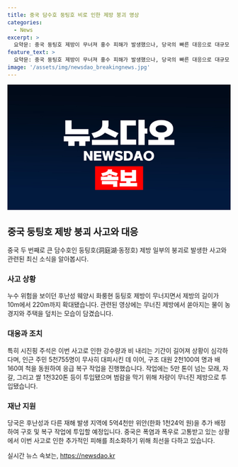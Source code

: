 ```yaml
---
title: 중국 담수호 둥팅호 비로 인한 제방 붕괴 영상
categories:
  - News
excerpt: >
  요약문: 중국 둥팅호 제방이 무너져 홍수 피해가 발생했으나, 당국의 빠른 대응으로 대규모 재해는 발생하지 않았다. 폭염과 폭우가 이어지는 가운데, 2천100명의 구조대원과 160여 척의 배가 투입되어 긴급 복구 작업을 벌였고, 5천755명의 주민은 대피시켜 인명 피해를 막았다.
feature_text: >
  요약문: 중국 둥팅호 제방이 무너져 홍수 피해가 발생했으나, 당국의 빠른 대응으로 대규모 재해는 발생하지 않았다. 폭염과 폭우가 이어지는 가운데, 2천100명의 구조대원과 160여 척의 배가 투입되어 긴급 복구 작업을 벌였고, 5천755명의 주민은 대피시켜 인명 피해를 막았다.
image: '/assets/img/newsdao_breakingnews.jpg'
---
```


<p><img src="/assets/img/newsdao_breakingnews.jpg" alt="koreaapp 속보" /></p>

<h2 data-ke-size="size26">중국 둥팅호 제방 붕괴 사고와 대응</h2>

<p data-ke-size="size16">중국 두 번째로 큰 담수호인 둥팅호(洞庭湖·동정호) 제방 일부의 붕괴로 발생한 사고와 관련된 최신 소식을 알아봅시다.</p>

<h3>사고 상황</h3>

<p data-ke-size="size16">누수 위험을 보이던 후난성 웨양시 화룽현 둥팅호 제방이 무너지면서 제방의 길이가 10m에서 220m까지 확대됐습니다. 관련된 영상에는 무너진 제방에서 쏟아지는 물이 농경지와 주택을 덮치는 모습이 담겼습니다.</p>

<h3>대응과 조치</h3>

<p data-ke-size="size16">특히 시진핑 주석은 이번 사고로 인한 강수량과 비 내리는 기간이 길어져 상황이 심각하다며, 인근 주민 5천755명이 무사히 대피시킨 데 이어, 구조 대원 2천100여 명과 배 160여 척을 동원하여 응급 복구 작업을 진행했습니다. 작업에는 5만 톤이 넘는 모래, 자갈, 그리고 쌀 1천320톤 등이 투입됐으며 범람을 막기 위해 차량이 무너진 제방으로 투입됐습니다.</p>

<h3>재난 지원</h3>

<p data-ke-size="size16">당국은 후난성과 다른 재해 발생 지역에 5억4천만 위안(한화 1천24억 원)을 추가 배정하여 구호 및 복구 작업에 투입할 예정입니다. 중국은 폭염과 폭우로 고통받고 있는 상황에서 이번 사고로 인한 추가적인 피해를 최소화하기 위해 최선을 다하고 있습니다.</p>
실시간 뉴스 속보는, <a href="https://newsdao.kr" rel="dofollow">https://newsdao.kr</a>


